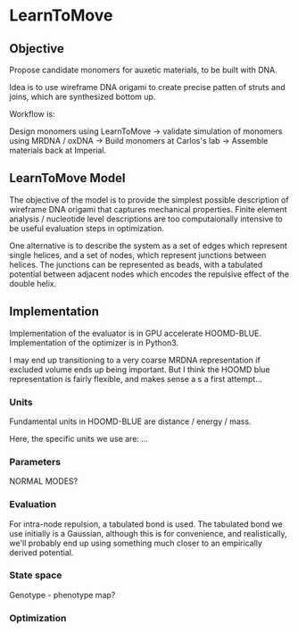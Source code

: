 # LearnToMove

## Objective 

Propose candidate monomers for auxetic materials, to be built with DNA. 

Idea is to use wireframe DNA origami to create precise patten of struts and joins, which are synthesized bottom up. 

Workflow is:

Design monomers using LearnToMove -> validate simulation of monomers using MRDNA / oxDNA -> Build monomers at Carlos's lab -> Assemble materials back at Imperial.

## LearnToMove Model

The objective of the model is to provide the simplest possible description of wireframe DNA origami that captures mechanical properties. Finite element analysis / nucleotide level descriptions are too computaionally intensive to be useful evaluation steps in optimization. 

One alternative is to describe the system as a set of edges which represent single helices, and a set of nodes, which represent junctions between helices. The junctions can be represented as beads, with a tabulated potential between adjacent nodes which encodes the repulsive effect of the double helix.


## Implementation 

Implementation of the evaluator is in GPU accelerate HOOMD-BLUE. Implementation of the optimizer is in Python3.

I may end up transitioning to a very coarse MRDNA representation if excluded volume ends up being important. But I think the HOOMD blue representation is fairly flexible, and makes sense a s a first attempt...

### Units 

Fundamental units in HOOMD-BLUE are distance / energy / mass.

Here, the specific units we use are: ...

### Parameters

NORMAL MODES?

### Evaluation

For intra-node repulsion, a tabulated bond is used. The tabulated bond we use initially is a Gaussian, although this is for convenience, and realistically, we'll probably end up using something much closer to an empirically derived potential.


### State space 

Genotype - phenotype map?

### Optimization





